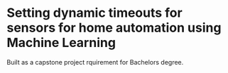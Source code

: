 # Setting dynamic timeouts for sensors for home automation using Machine Learning
Built as a capstone project rquirement for Bachelors degree.
